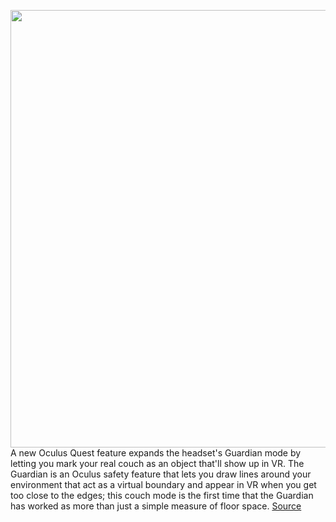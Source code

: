 <img src='https://cdn.vox-cdn.com/thumbor/PrzlQ5SeN9pPyftbtobM3s4ZwCM=/0x0:2040x1360/1200x800/filters:focal(857x517:1183x843)/cdn.vox-cdn.com/uploads/chorus_image/image/68866065/akrales_200904_4160_0208.0.0.jpg' width='700px' /><br/>
A new Oculus Quest feature expands the headset's Guardian mode by letting you mark your real couch as an object that'll show up in VR. The Guardian is an Oculus safety feature that lets you draw lines around your environment that act as a virtual boundary and appear in VR when you get too close to the edges; this couch mode is the first time that the Guardian has worked as more than just a simple measure of floor space.
<a href='https://www.theverge.com/2021/2/24/22298629/oculus-quest-couch-mode-feature-guardian-experimental-rollout'> Source <a/>